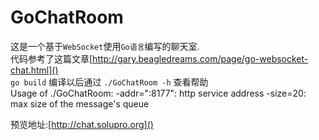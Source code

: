 GoChatRoom
==========

这是一个基于`WebSocket`使用`Go语言`编写的聊天室.  
代码参考了这篇文章[http://gary.beagledreams.com/page/go-websocket-chat.html]()  
`go build` 编译以后通过 `./GoChatRoom -h` 查看帮助  
	Usage of ./GoChatRoom:
	  -addr=":8177": http service address
	  -size=20: max size of the message's queue
	
预览地址:[http://chat.solupro.org]()